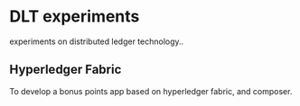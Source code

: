 # DLT experiments
experiments on distributed ledger technology..

## Hyperledger Fabric
To develop a bonus points app based on hyperledger fabric, and composer.
